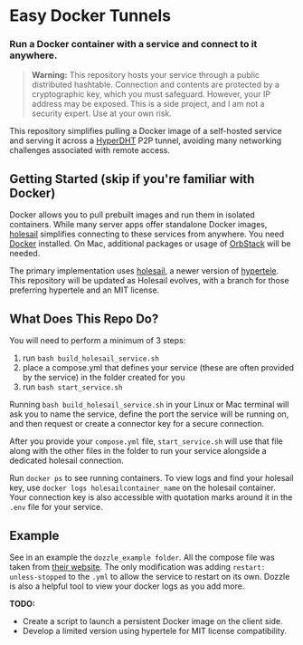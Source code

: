 # Easy Docker Tunnels
### Run a Docker container with a service and connect to it anywhere.

> **Warning:** This repository hosts your service through a public distributed hashtable. Connection and contents are protected by a cryptographic key, which you must safeguard. However, your IP address may be exposed. This is a side project, and I am not a security expert. Use at your own risk.

This repository simplifies pulling a Docker image of a self-hosted service and serving it across a [HyperDHT](https://docs.pears.com/building-blocks/hyperdht) P2P tunnel, avoiding many networking challenges associated with remote access.

## Getting Started (skip if you're familiar with Docker)
Docker allows you to pull prebuilt images and run them in isolated containers. While many server apps offer standalone Docker images, [holesail](https://holesail.io) simplifies connecting to these services from anywhere. You need [Docker](https://docs.docker.com) installed. On Mac, additional packages or usage of [OrbStack](https://orbstack.dev) will be needed.

The primary implementation uses [holesail](https://holesail.io), a newer version of [hypertele](https://github.com/bitfinexcom/hypertele). This repository will be updated as Holesail evolves, with a branch for those preferring hypertele and an MIT license.

## What Does This Repo Do?

You will need to perform a minimum of 3 steps:
1. run `bash build_holesail_service.sh`
2. place a compose.yml that defines your service (these are often provided by the service) in the folder created for you
3. run `bash start_service.sh`

Running `bash build_holesail_service.sh` in your Linux or Mac terminal will ask you to name the service, define the port the service will be running on, and then request or create a connector key for a secure connection.

After you provide your `compose.yml` file, `start_service.sh` will use that file along with the other files in the folder to run your service alongside a dedicated holesail connection.

Run `docker ps` to see running containers. To view logs and find your holesail key, use `docker logs holesailcontainer_name` on the holesail container. Your connection key is also accessible with quotation marks around it in the `.env` file for your service.

## Example

See in an example the `dozzle_example folder`. All the compose file was taken from [their website](https://dozzle.dev/guide/getting-started). The only modification was adding `restart: unless-stopped` to the `.yml` to allow the service to restart on its own. Dozzle is also a helpful tool to view your docker logs as you add more.

**TODO:**
- Create a script to launch a persistent Docker image on the client side.
- Develop a limited version using hypertele for MIT license compatibility.
